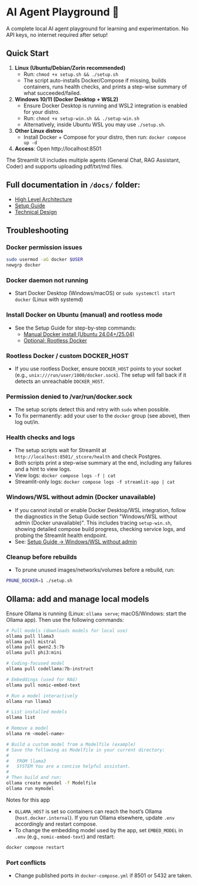 # AI Agent Playground 🚀

A complete local AI agent playground for learning and experimentation. No API keys, no internet required after setup!

## Quick Start

1. **Linux (Ubuntu/Debian/Zorin recommended)**
   - Run: `chmod +x setup.sh && ./setup.sh`
   - The script auto-installs Docker/Compose if missing, builds containers, runs health checks, and prints a step-wise summary of what succeeded/failed.
2. **Windows 10/11 (Docker Desktop + WSL2)**
   - Ensure Docker Desktop is running and WSL2 integration is enabled for your distro.
   - Run: `chmod +x setup-win.sh && ./setup-win.sh`
   - Alternatively, inside Ubuntu WSL you may use `./setup.sh`.
3. **Other Linux distros**
   - Install Docker + Compose for your distro, then run: `docker compose up -d`
3. **Access**: Open http://localhost:8501

The Streamlit UI includes multiple agents (General Chat, RAG Assistant, Coder) and supports uploading pdf/txt/md files.

## Full documentation in `/docs/` folder:
- [High Level Architecture](docs/HLA.md)
- [Setup Guide](docs/SETUP.md)
- [Technical Design](docs/HLD.md)

## Troubleshooting

### Docker permission issues
```bash
sudo usermod -aG docker $USER
newgrp docker
```

### Docker daemon not running
- Start Docker Desktop (Windows/macOS) or `sudo systemctl start docker` (Linux with systemd)

### Install Docker on Ubuntu (manual) and rootless mode
- See the Setup Guide for step-by-step commands:
  - [Manual Docker install (Ubuntu 24.04+/25.04)](docs/SETUP.md#manual-docker-install-ubuntu-2404-2504)
  - [Optional: Rootless Docker](docs/SETUP.md#optional-rootless-docker)

### Rootless Docker / custom DOCKER_HOST
- If you use rootless Docker, ensure `DOCKER_HOST` points to your socket (e.g., `unix:///run/user/1000/docker.sock`). The setup will fall back if it detects an unreachable `DOCKER_HOST`.

### Permission denied to /var/run/docker.sock
- The setup scripts detect this and retry with `sudo` when possible.
- To fix permanently: add your user to the `docker` group (see above), then log out/in.

### Health checks and logs
- The setup scripts wait for Streamlit at `http://localhost:8501/_stcore/health` and check Postgres.
- Both scripts print a step-wise summary at the end, including any failures and a hint to view logs.
- View logs: `docker compose logs -f | cat`
- Streamlit-only logs: `docker compose logs -f streamlit-app | cat`

### Windows/WSL without admin (Docker unavailable)
- If you cannot install or enable Docker Desktop/WSL integration, follow the diagnostics in the Setup Guide section "Windows/WSL without admin (Docker unavailable)". This includes tracing `setup-win.sh`, showing detailed compose build progress, checking service logs, and probing the Streamlit health endpoint.
- See: [Setup Guide → Windows/WSL without admin](docs/SETUP.md#windowswsl-without-admin-docker-unavailable)

### Cleanup before rebuilds
- To prune unused images/networks/volumes before a rebuild, run:
```bash
PRUNE_DOCKER=1 ./setup.sh
```

## Ollama: add and manage local models

Ensure Ollama is running (Linux: `ollama serve`; macOS/Windows: start the Ollama app). Then use the following commands:

```bash
# Pull models (downloads models for local use)
ollama pull llama3
ollama pull mistral
ollama pull qwen2.5:7b
ollama pull phi3:mini

# Coding-focused model
ollama pull codellama:7b-instruct

# Embeddings (used for RAG)
ollama pull nomic-embed-text

# Run a model interactively
ollama run llama3

# List installed models
ollama list

# Remove a model
ollama rm <model-name>

# Build a custom model from a Modelfile (example)
# Save the following as Modelfile in your current directory:
#
#   FROM llama3
#   SYSTEM You are a concise helpful assistant.
#
# Then build and run:
ollama create mymodel -f Modelfile
ollama run mymodel
```

Notes for this app
- `OLLAMA_HOST` is set so containers can reach the host’s Ollama (`host.docker.internal`). If you run Ollama elsewhere, update `.env` accordingly and restart compose.
- To change the embedding model used by the app, set `EMBED_MODEL` in `.env` (e.g., `nomic-embed-text`) and restart:
```bash
docker compose restart
```

### Port conflicts
- Change published ports in `docker-compose.yml` if 8501 or 5432 are taken.